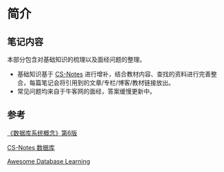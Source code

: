 # 简介

## 笔记内容

本部分包含对基础知识的梳理以及面经问题的整理。

* 基础知识基于 [CS-Notes](https://cyc2018.github.io/CS-Notes/#/) 进行增补，结合教材内容、查找的资料进行完善整合，每篇笔记会将引用到的文章/专栏/博客/教材链接放出。
* 常见问题均来自于牛客网的面经，答案缓慢更新中。

## 参考

[《数据库系统概念》第6版](https://book.douban.com/subject/10548379/)

[CS-Notes 数据库](http://www.cyc2018.xyz/#%E6%95%B0%E6%8D%AE%E5%BA%93)

[Awesome Database Learning](https://github.com/pingcap/awesome-database-learning)



